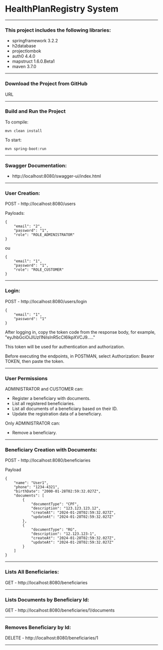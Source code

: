 # HealthPlanRegistry System


-----------------------------------------------------------------------------------------------------

### This project includes the following libraries:
* springframework 3.2.2
* h2database
* projectlombok
* auth0 4.4.0
* mapstruct 1.6.0.Beta1
* maven 3.7.0

-----------------------------------------------------------------------------------------------------
### Download the Project from GitHub

URL

-----------------------------------------------------------------------------------------------------

### Build and Run the Project

To compile:

`mvn clean install`

To start:

`mvn spring-boot:run `

-----------------------------------------------------------------------------------------------------

### Swagger Documentation:

* http://localhost:8080/swagger-ui/index.html

-----------------------------------------------------------------------------------------------------
### User Creation:


POST - http://localhost:8080/users

Payloads:

    {
        "email": "2",
        "password": "1",
        "role": "ROLE_ADMINISTRATOR"
    }

ou

    {
        "email": "1",
        "password": "1",
        "role": "ROLE_CUSTOMER"
    }

-----------------------------------------------------------------------------------------------------
### Login:

POST - http://localhost:8080/users/login

    {
        "email": "1",
        "password": "1"
    }


After logging in, copy the token code from the response body, for example,
"eyJhbGciOiJIUzI1NiIsInR5cCI6IkpXVCJ9....."

This token will be used for authentication and authorization.

Before executing the endpoints, in POSTMAN, select Authorization: Bearer TOKEN, then paste the token.

-----------------------------------------------------------------------------------------------------



### User Permissions

ADMINISTRATOR and CUSTOMER can:

* Register a beneficiary with documents.
* List all registered beneficiaries.
* List all documents of a beneficiary based on their ID.
* Update the registration data of a beneficiary.

Only ADMINISTRATOR can:

* Remove a beneficiary.


-----------------------------------------------------------------------------------------------------

### Beneficiary Creation with Documents:

POST - http://localhost:8080/beneficiaries

Payload

```
{
    "name": "User1",
    "phone": "1234-4321",
    "birthDate": "2000-01-28T02:59:32.027Z",
    "documents": [
        {
            "documentType": "CPF",
            "description": "123.123.123.12",
            "createAt": "2024-01-28T02:59:32.027Z",
            "updateAt": "2024-01-28T02:59:32.027Z"
        },
        {
            "documentType": "RG",
            "description": "12.123.123-1",
            "createAt": "2024-01-28T02:59:32.027Z",
            "updateAt": "2024-01-28T02:59:32.027Z"
        }
    ]
}
```

-----------------------------------------------------------------------------------------------------
### Lists All Beneficiaries:

GET - http://localhost:8080/beneficiaries

-----------------------------------------------------------------------------------------------------
### Lists Documents by Beneficiary Id:

GET - http://localhost:8080/beneficiaries/1/documents

-----------------------------------------------------------------------------------------------------

### Removes Beneficiary by Id:

DELETE - http://localhost:8080/beneficiaries/1




-----------------------------------------------------------------------------------------------------
